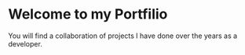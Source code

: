# Welcome to my Portfilio

You will find a collaboration of projects I have done over the years as a developer. 
